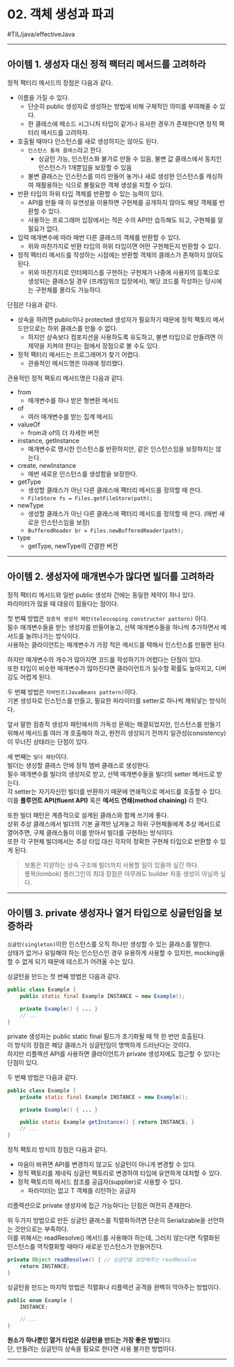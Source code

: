 # 02. 객체 생성과 파괴
#TIL/java/effectiveJava

---

## 아이템 1. 생성자 대신 정적 팩터리 메서드를 고려하라

정적 팩터리 메서드의 장점은 다음과 같다.  

- 이름을 가질 수 있다.
	- 단순히 public 생성자로 생성하는 방법에 비해 구체적인 의미를 부여해줄 수 있다.
	- 한 클래스에 메소드 시그니처 타입이 같거나 유사한 경우가 존재한다면 정적 팩터리 메서드를 고려하자.
- 호출될 때마다 인스턴스를 새로 생성하지는 않아도 된다.
	- `인스턴스 통제 클래스`라고 한다.
		- 싱글턴 가능, 인스턴스화 불가로 만들 수 있음, 불변 값 클래스에서 동치인 인스턴스가 1개뿐임을 보장할 수 있음
	- 불변 클래스는 인스턴스를 미리 만들어 놓거나 새로 생성한 인스턴스를 캐싱하여 재활용하는 식으로 불필요한 객체 생성을 피할 수 있다.
- 반환 타입의 하위 타입 객체를 반환할 수 있는 능력이 있다.
	- API를 만들 때 이 유연성을 이용하면 구현체를 공개하지 않아도 해당 객체를 반환할 수 있다.
	- 사용하는 프로그래머 입장에서는 적은 수의 API만 습득해도 되고, 구현체를 알 필요가 없다.
- 입력 매개변수에 따라 매번 다른 클래스의 객체를 반환할 수 있다.
	- 위와 마찬가지로 반환 타입의 하위 타입이면 어떤 구현체든지 반환할 수 있다.
- 정적 팩터리 메서드를 작성하는 시점에는 반환할 객체의 클래스가 존재하지 않아도 된다.
	- 위와 마찬가지로 인터페이스를 구현하는 구현체가 나중에 사용자의 등록으로 생성되는 클래스일 경우 (프레임워크 입장에서), 해당 코드를 작성하는 당시에는 구현체를 몰라도 가능하다.

단점은 다음과 같다.  

- 상속을 하려면 public이나 protected 생성자가 필요하기 때문에 정적 팩토리 메서드만으로는 하위 클래스를 만들 수 없다.
	- 하지만 상속보다 컴포지션을 사용하도록 유도하고, 불변 타입으로 만들려면 이 제약을 지켜야 한다는 점에서 장점으로 볼 수도 있다.
- 정적 팩터리 메서드는 프로그래머가 찾기 어렵다.  
	- 관용적인 메서드명은 아래에 정리했다.

관용적인 정적 팩토리 메서드명은 다음과 같다.  

- from
	- 매개변수를 하나 받은 형변환 메서드
- of
	- 여러 매개변수를 받는 집계 메서드
- valueOf
	- from과 of의 더 자세한 버전
- instance, getInstance
	- 매개변수로 명시한 인스턴스를 반환하지만, 같은 인스턴스임을 보장하지는 않는다.
- create, newInstance
	- 매번 새로운 인스턴스를 생성함을 보장한다.
- getType
	- 생성할 클래스가 아닌 다른 클래스에 팩터리 메서드를 정의할 때 쓴다.
	- `FileStore fs = Files.getFileStore(path);`
- newType
	- 생성할 클래스가 아닌 다른 클래스에 팩터리 메서드를 정의할 때 쓴다. (매번 새로운 인스턴스임을 보장)  
	- `BufferedReader br = Files.newBufferedReader(path);`
- type
	- getType, newType의 간결한 버전

---

## 아이템 2. 생성자에 매개변수가 많다면 빌더를 고려하라

정적 팩터리 메서드와 일반 public 생성자 간에는 동일한 제약이 하나 있다.  
파라미터가 많을 때 대응이 힘들다는 점이다.  

첫 번째 방법은 `점층적 생성자 패턴(telescoping constructor pattern)` 이다.  
필수 매개변수들을 받는 생성자를 만들어놓고, 선택 매개변수들을 하나씩 추가하면서 메서드를 늘려나가는 방식이다.  
사용하는 클라이언트는 매개변수가 가장 적은 메서드를 택해서 인스턴스를 만들면 된다.  

하지만 매개변수의 개수가 많아지면 코드를 작성하기가 어렵다는 단점이 있다.  
또한 타입이 비슷한 매개변수가 많아진다면 클라이언트가 실수할 확률도 높아지고, 디버깅도 어렵게 된다.  

두 번째 방법은 `자바빈즈(JavaBeans pattern)`이다.  
기본 생성자로 인스턴스를 만들고, 필요한 파라미터를 setter로 하나씩 채워넣는 방식이다.  

앞서 말한 점층적 생성자 패턴에서의 가독성 문제는 해결되었지만, 인스턴스를 만들기 위해서 메서드를 여러 개 호출해야 하고, 완전히 생성되기 전까지 일관성(consistency)이 무너진 상태라는 단점이 있다.  

세 번째는 `빌더 패턴`이다.  
빌더는 생성할 클래스 안에 정적 멤버 클래스로 생성한다.  
필수 매개변수를 빌더의 생성자로 받고, 선택 매개변수들을 빌더의 setter 메서드로 받는다.  
각 setter는 자기자신인 빌더를 반환하기 때문에 연쇄적으로 메서드를 호출할 수 있다.  
이를 **플루언트 API(fluent API)** 혹은 **메서드 연쇄(method chaining)** 라 한다.  

또한 빌더 패턴은 계층적으로 설계된 클래스와 함께 쓰기에 좋다.  
상위 추상 클래스에서 빌더의 기본 골격만 남겨놓고 하위 구현체들에게 추상 메서드로 열어주면, 구체 클래스들이 이를 받아서 빌더를 구현하는 방식이다.  
또한 각 구현체 빌더에서는 추상 타입 대신 각자의 정확한 구현체 타입으로 반환할 수 있게 된다.  

> 보통은 지양하는 상속 구조에 빌더까지 사용할 일이 있을까 싶긴 하다.  
> 롬복(lombok) 플러그인의 최대 장점은 아무래도 builder 자동 생성이 아닐까 싶다.

---

## 아이템 3. private 생성자나 열거 타입으로 싱글턴임을 보증하라

`싱글턴(singleton)`이란 인스턴스를 오직 하나만 생성할 수 있는 클래스를 말한다.  
상태가 없거나 유일해야 하는 인스턴스인 경우 유용하게 사용할 수 있지만, mocking을 할 수 없게 되기 때문에 테스트가 어려울 수는 있다.  

싱글턴을 만드는 첫 번째 방법은 다음과 같다.  

```java
public class Example {
    public static final Example INSTANCE = new Example();

    private Example() { ... }
    // ...
}
```

private 생성자는 public static final 필드가 초기화될 때 딱 한 번만 호출된다.  
이 방식의 장점은 해당 클래스가 싱글턴임이 명백하게 드러난다는 것이다.  
하지만 리플렉션 API를 사용하면 클라이언트가 private 생성자에도 접근할 수 있다는 단점이 있다.  

두 번째 방법은 다음과 같다.  

```java
public class Example {
    private static final Example INSTANCE = new Example();

    private Example() { ... }

    public static Example getInstance() { return INSTANCE; }
    // ...
}
```

정적 팩토리 방식의 장점은 다음과 같다.  

- 마음이 바뀌면 API를 변경하지 않고도 싱글턴이 아니게 변경할 수 있다.
- 정적 팩토리를 제네릭 싱글턴 팩토리로 변경하여 타입에 유연하게 대처할 수 있다.
- 정적 팩토리의 메서드 참조를 공급자(supplier)로 사용할 수 있다.
	- 파라미터는 없고 T 객체를 리턴하는 공급자

리플렉션으로 private 생성자에 접근 가능하다는 단점은 여전히 존재한다.  

위 두가지 방법으로 만든 싱글턴 클래스를 직렬화하려면 단순히 Serializable을 선언하는 것만으로는 부족하다.  
이를 위해서는 readResolve() 메서드를 사용해야 하는데, 그러지 않는다면 직렬화된 인스턴스를 역직렬화할 때마다 새로운 인스턴스가 만들어진다.  

```java
private Object readResolve() { // 싱글턴을 보장해주는 readResolve
    return INSTANCE;
}
```

싱글턴을 만드는 마지막 방법은 직렬화나 리플렉션 공격을 완벽히 막아주는 방법이다.  

```java
public enum Example {
    INSTANCE;

    // ...
}
```

**원소가 하나뿐인 열거 타입은 싱글턴을 만드는 가장 좋은 방법**이다.  
단, 만들려는 싱글턴이 상속을 필요로 한다면 사용 불가한 방법이다.  

---
















